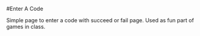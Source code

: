 #Enter A Code

Simple page to enter a code with succeed or fail page.  Used as fun part of games in class.
